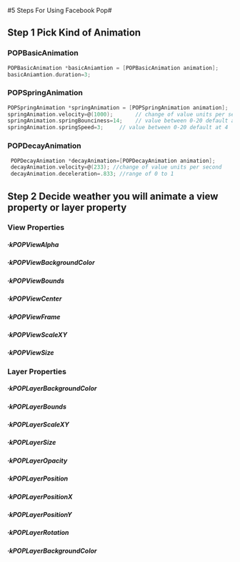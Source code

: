 #5 Steps For Using Facebook Pop#

## Step 1 Pick Kind of Animation

### POPBasicAnimation
 ```objective-c
 POPBasicAnimation *basicAniamtion = [POPBasicAnimation animation];
 basicAniamtion.duration=3;
 ```
 
### POPSpringAnimation
  ```objective-c
  POPSpringAnimation *springAnimation = [POPSpringAnimation animation];
 springAnimation.velocity=@(1000);       // change of value units per second
 springAnimation.springBounciness=14;    // value between 0-20 default at 4
 springAnimation.springSpeed=3;     // value between 0-20 default at 4
  ```
### POPDecayAnimation
```objective-c
 POPDecayAnimation *decayAnimation=[POPDecayAnimation animation];
 decayAnimation.velocity=@(233); //change of value units per second
 decayAnimation.deceleration=.833; //range of 0 to 1
  ```

## Step 2 Decide weather you will animate a view property or layer property

### View Properties

##### ∙kPOPViewAlpha 
##### ∙kPOPViewBackgroundColor 
##### ∙kPOPViewBounds 
##### ∙kPOPViewCenter 
##### ∙kPOPViewFrame 
##### ∙kPOPViewScaleXY 
##### ∙kPOPViewSize


### Layer Properties
##### ∙kPOPLayerBackgroundColor 
##### ∙kPOPLayerBounds 
##### ∙kPOPLayerScaleXY 
##### ∙kPOPLayerSize 
##### ∙kPOPLayerOpacity 
##### ∙kPOPLayerPosition 
##### ∙kPOPLayerPositionX 
##### ∙kPOPLayerPositionY 
##### ∙kPOPLayerRotation 
##### ∙kPOPLayerBackgroundColor
